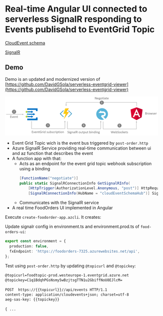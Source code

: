 # Real-time Angular UI connected to serverless SignalR responding to Events publisehd to EventGrid Topic

[CloudEvent schema](https://docs.microsoft.com/en-us/azure/event-grid/cloudevents-schema)

[SignalR](https://docs.microsoft.com/en-us/azure/azure-signalr)

## Demo

Demo is an updated and modernized version of [https://github.com/DavidGSola/serverless-eventgrid-viewer](https://github.com/DavidGSola/serverless-eventgrid-viewer)

![architecture](_images/architecture.png)

- Event Grid Topic wich is the event bus triggered by `post-order.http`
- Azure SignalR Service providing real-time communication between ui and az function that describes the event
- A function app with that:
  - Acts as an endpoint for the event grid topic webhook subscription using a binding
    ```c#
    [FunctionName("negotiate")]
    public static SignalRConnectionInfo GetSignalRInfo(
        [HttpTrigger(AuthorizationLevel.Anonymous, "post")] HttpRequest req,
        [SignalRConnectionInfo(HubName = "cloudEventSchemaHub")] SignalRConnectionInfo connectionInfo)
    ```
  - Communicates with the SignalR service
- A real time FoodOrders UI implemented in Angular

Execute `create-foodorder-app.azcli`. It creates:

Update signalr config in environment.ts and environment.prod.ts of `food-orders-ui`:

```typescript
export const environment = {
  production: false,
  fxEndpoint: 'https://foodorders-7325.azurewebsites.net/api',
};
```

Test using `post-order.http` by updating `@topicurl` and `@topickey`:

```
@topicurl=foodtopic-prod.westeurope-1.eventgrid.azure.net
@topickey=C1q1BdqhPGsNsmy5wBzjtsgTTN1u2GbiffNoU8EJlcM=

POST  https://{{topicurl}}//api/events HTTP/1.1
content-type: application/cloudevents+json; charset=utf-8
aeg-sas-key: {{topickey}}

{ ...
```
